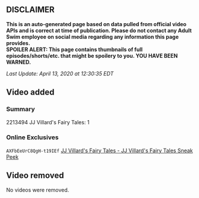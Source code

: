 ## DISCLAIMER
**This is an auto-generated page based on data pulled from official video APIs and is correct at time of publication. Please do not contact any Adult Swim employee on social media regarding any information this page provides.**  
**SPOILER ALERT: This page contains thumbnails of full episodes/shorts/etc. that might be spoilery to you. YOU HAVE BEEN WARNED.**  

_Last Update: April 13, 2020 at 12:30:35 EDT_
## Video added
### Summary
2213494 JJ Villard's Fairy Tales: 1  
### Online Exclusives
`AXFbEeUrC8QgH-t19IEf` [JJ Villard's Fairy Tales - JJ Villard's Fairy Tales Sneak Peek](https://www.adultswim.com/videos/jj-villards-fairy-tales/jj-villards-fairy-tales-sneak-peek)  
## Video removed
No videos were removed.  
